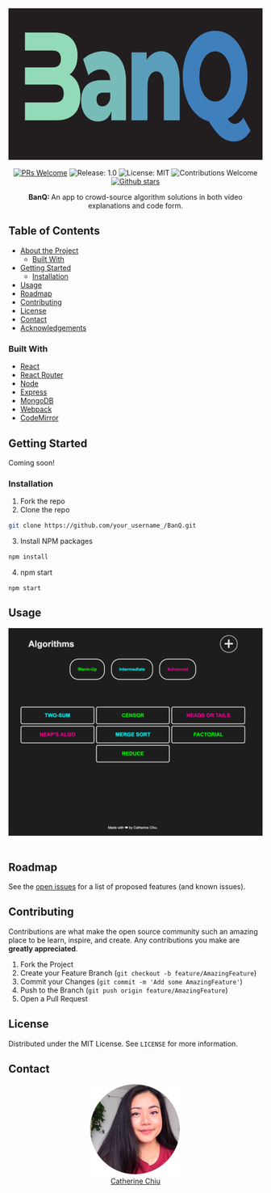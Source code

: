 <div align="center">

<img src="./client/assets/images/banq.png" height=300/>


[![PRs Welcome](https://img.shields.io/badge/PRs-welcome-brightgreen.svg)](https://github.com/catherinechiu/BanQ)
![Release: 1.0](https://img.shields.io/badge/Release-1.0-red)
![License: MIT](https://img.shields.io/badge/License-MIT-orange.svg)
![Contributions Welcome](https://img.shields.io/badge/Contributions-welcome-blue.svg)
[![Github stars](https://img.shields.io/github/stars/catherinechiu/BanQ?style=social)](https://github.com/catherinechiu/BanQ)

<p><b>BanQ: </b>An app to crowd-source algorithm solutions in both video explanations and code form.</p>

</div>


## Table of Contents

* [About the Project](#about-the-project)
  * [Built With](#built-with)
* [Getting Started](#getting-started)
  <!-- * [Prerequisites](#prerequisites) -->
  * [Installation](#installation)
* [Usage](#usage)
* [Roadmap](#roadmap)
* [Contributing](#contributing)
* [License](#license)
* [Contact](#contact)
* [Acknowledgements](#acknowledgements)



### Built With

* [React](https://reactjs.org/)
* [React Router](https://reactrouter.com/)
* [Node](https://nodejs.org/en/)
* [Express](https://expressjs.com/)
* [MongoDB](https://www.mongodb.com/)
* [Webpack](https://webpack.js.org/)
* [CodeMirror](https://codemirror.net/)



<!-- GETTING STARTED -->
## Getting Started

Coming soon!

### Installation

1. Fork the repo
2. Clone the repo
```sh
git clone https://github.com/your_username_/BanQ.git
```
3. Install NPM packages
```sh
npm install
```
4. npm start
```JS
npm start
```



<!-- USAGE EXAMPLES -->
## Usage

<div align="center">
<img src="./client/assets/images/UI.png" width=600/> <br /><br /><p></p>
</div>



## Roadmap

See the [open issues](https://github.com/catherinechiu/BanQ/issues) for a list of proposed features (and known issues).



## Contributing

Contributions are what make the open source community such an amazing place to be learn, inspire, and create. Any contributions you make are **greatly appreciated**.

1. Fork the Project
2. Create your Feature Branch (`git checkout -b feature/AmazingFeature`)
3. Commit your Changes (`git commit -m 'Add some AmazingFeature'`)
4. Push to the Branch (`git push origin feature/AmazingFeature`)
5. Open a Pull Request

## License
Distributed under the MIT License. See `LICENSE` for more information.

## Contact

<div align="center">
<img src="./client/assets/images/catherinechiu.png"/><br/>
<a href="https://github.com/catherinechiu">Catherine Chiu</a>
</div>


[contributors-shield]: https://img.shields.io/github/contributors/othneildrew/Best-README-Template.svg?style=flat-square
[contributors-url]: https://github.com/othneildrew/Best-README-Template/graphs/contributors
[forks-shield]: https://img.shields.io/github/forks/othneildrew/Best-README-Template.svg?style=flat-square
[forks-url]: https://github.com/othneildrew/Best-README-Template/network/members
[stars-shield]: https://img.shields.io/github/stars/othneildrew/Best-README-Template.svg?style=flat-square
[stars-url]: https://github.com/othneildrew/Best-README-Template/stargazers
[issues-shield]: https://img.shields.io/github/issues/othneildrew/Best-README-Template.svg?style=flat-square
[issues-url]: https://github.com/othneildrew/Best-README-Template/issues
[license-shield]: https://img.shields.io/github/license/othneildrew/Best-README-Template.svg?style=flat-square
[license-url]: https://github.com/othneildrew/Best-README-Template/blob/master/LICENSE.txt
[linkedin-shield]: https://img.shields.io/badge/-LinkedIn-black.svg?style=flat-square&logo=linkedin&colorB=555
[linkedin-url]: https://linkedin.com/in/othneildrew
[product-screenshot]: images/screenshot.png